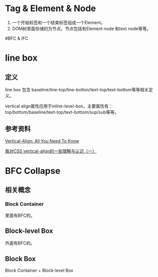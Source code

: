 # Tag & Element & Node

1. 一个开始标签和一个结束标签组成一个Element。
2. DOM树里面存储的为节点，节点包括有Element node 和text node等等。

#BFC & IFC

# line box

## 定义

line box 包含 baseline/line-top/line-botton/text-top/text-bottom等等相关定义。

vertical align属性应用于inline-level-box，主要属性有：top/bottom/baseline/text-top/text-bottom/sup/sub等等。

## 参考资料

[Vertical-Align: All You Need To Know](https://christopheraue.net/design/vertical-align)

[我对CSS vertical-align的一些理解与认识（一）](https://www.zhangxinxu.com/wordpress/2010/05/%e6%88%91%e5%af%b9css-vertical-align%e7%9a%84%e4%b8%80%e4%ba%9b%e7%90%86%e8%a7%a3%e4%b8%8e%e8%ae%a4%e8%af%86%ef%bc%88%e4%b8%80%ef%bc%89/)

# BFC Collapse

## 相关概念

### Block Container

里面有BFC的。

## Block-level Box

外面有BFC的。

## Block Box

Block Container + Block-level Box

